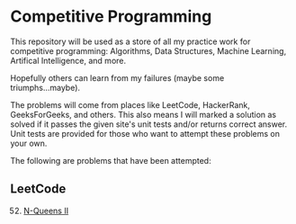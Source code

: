 # Competitive Programming 

This repository will be used as a store of all my practice work for competitive programming: Algorithms, Data Structures, 
Machine Learning, Artifical Intelligence, and more. 

Hopefully others can learn from my failures (maybe some triumphs...maybe). 

The problems will come from places like LeetCode, HackerRank, GeeksForGeeks, and others. This also means I will marked a solution as solved if it passes the given site's unit tests and/or returns correct answer. Unit tests are provided for those who want to attempt these problems on your own.

The following are problems that have been attempted: 

## LeetCode 

52. [N-Queens II](https://leetcode.com/problems/n-queens-ii/description/)

